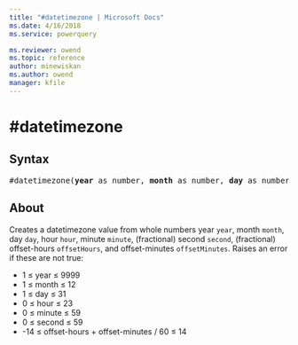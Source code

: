 ```yaml
---
title: "#datetimezone | Microsoft Docs"
ms.date: 4/16/2018
ms.service: powerquery

ms.reviewer: owend
ms.topic: reference
author: minewiskan
ms.author: owend
manager: kfile
---
```

# #datetimezone

## Syntax

<pre>
#datetimezone(<b>year</b> as number, <b>month</b> as number, <b>day</b> as number, <b>hour</b> as number, <b>minute</b> as number, <b>second</b> as number, <b>offsetHours</b> as number, <b>offsetMinutes</b> as number) as any
</pre>

## About
Creates a datetimezone value from whole numbers year `year`, month `month`, day `day`, hour `hour`, minute `minute`, (fractional) second `second`, (fractional) offset-hours `offsetHours`, and offset-minutes `offsetMinutes`. Raises an error if these are not true: <ul> <li> 1 ≤ year ≤ 9999 </li> <li> 1 ≤ month ≤ 12 </li> <li> 1 ≤ day ≤ 31 </li> <li> 0 ≤ hour ≤ 23 </li> <li> 0 ≤ minute ≤ 59 </li> <li> 0 ≤ second ≤ 59 </li> <li> -14 ≤ offset-hours + offset-minutes / 60 ≤ 14 </li> </ul>

 
